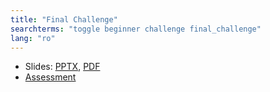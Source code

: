 ```yaml
---
title: "Final Challenge"
searchterms: "toggle beginner challenge final_challenge"
lang: "ro"
---
```

 <ul>
 <li class="ng-binding">Slides:
 <a href="ProgrammingLessons/beginner/FinalChallenge (rom).pptx">PPTX</a>,
 <a href="ProgrammingLessons/beginner/FinalChallenge (rom).pdf">PDF</a>
 </li>
 <li> <a href="ProgrammingLessons/beginner/FinalAssessment.docx">Assessment</a>
 </li>
  </ul>
